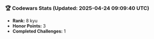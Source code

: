 ### 🏆 Codewars Stats (Updated: 2025-04-24 09:09:40 UTC)

- **Rank:** 8 kyu
- **Honor Points:** 3
- **Completed Challenges:** 1
